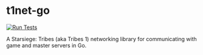 # t1net-go

[![Run Tests](https://github.com/TheKigen/t1net-go/actions/workflows/t1net.yml/badge.svg)](https://github.com/TheKigen/t1net-go/actions/workflows/t1net.yml)

A Starsiege: Tribes (aka Tribes 1) networking library for communicating with game and master servers in Go.
